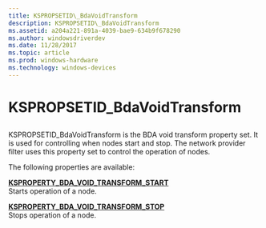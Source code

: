```yaml
---
title: KSPROPSETID\_BdaVoidTransform
description: KSPROPSETID\_BdaVoidTransform
ms.assetid: a204a221-891a-4039-bae9-634b9f678290
ms.author: windowsdriverdev
ms.date: 11/28/2017
ms.topic: article
ms.prod: windows-hardware
ms.technology: windows-devices
---
```


# KSPROPSETID\_BdaVoidTransform


## <span id="ddk_kspropsetid_bdavoidtransform_ks"></span><span id="DDK_KSPROPSETID_BDAVOIDTRANSFORM_KS"></span>


KSPROPSETID\_BdaVoidTransform is the BDA void transform property set. It is used for controlling when nodes start and stop. The network provider filter uses this property set to control the operation of nodes.

The following properties are available:

<span id="KSPROPERTY_BDA_VOID_TRANSFORM_START"></span><span id="ksproperty_bda_void_transform_start"></span>[**KSPROPERTY\_BDA\_VOID\_TRANSFORM\_START**](ksproperty-bda-void-transform-start.md)  
Starts operation of a node.

<span id="KSPROPERTY_BDA_VOID_TRANSFORM_STOP"></span><span id="ksproperty_bda_void_transform_stop"></span>[**KSPROPERTY\_BDA\_VOID\_TRANSFORM\_STOP**](ksproperty-bda-void-transform-stop.md)  
Stops operation of a node.

 

 





